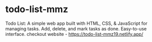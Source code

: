 # todo-list-mmz
 Todo List: A simple web app built with HTML, CSS, &amp; JavaScript for managing tasks. Add, delete, and mark tasks as done. Easy-to-use interface. 
 checkout website - https://todo-list-mmz19.netlify.app/

